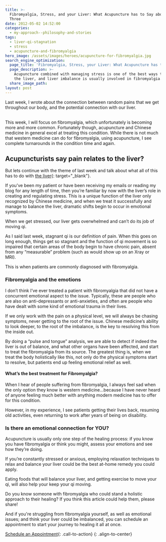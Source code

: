```yaml
---
title: >-
  Fibromyalgia, Stress, and your Liver: What Acupuncture has to Say about all
  Three
date: 2012-05-02 14:52:00
categories:
  - my-approach--philosophy-and-stories
tags:
  - liver-qi-stagnation
  - stress
  - acupuncture-and-fibromyalgia
hero_image: /assets/images/heroes/acupuncture-for-fibromyalgia.jpg
search_engine_optimization:
  page_title: 'Fibromyalgia, Stress, your Liver: What Acupuncture has to Say about all 3'
  page_description: >-
    Acupuncture combined with managing stress is one of the best ways to balance
    the liver, and liver imbalance is usually involved in fibromyalgia.
  share_image_path:
layout: post
---
```


<div id="attachment_1287">Last week, I wrote about the connection between random pains that we get throughout our body, and the potential connection with our liver.</div>

<div>&nbsp;</div>

This week, I will focus on fibromyalgia, which unfortunately is becoming more and more common. Fortunately though, acupuncture and Chinese medicine in general excel at treating this condition. While there is not much that western medicine can do for fibromyalgia, using acupuncture, I see complete turnarounds in the condition time and again.

## Acupuncturists say pain relates to the liver?

But lets continue with the theme of last week and talk about what all of this has to do with [the liver](/2012/04/25/avoid-random-pains-by-keeping-your-liver-healthy/){: target="_blank"}.

If you’ve been my patient or have been receiving my emails or reading my blog for any length of time, then you’re familiar by now with the liver’s role in creating and regulating stress. This is a unique function of the liver only recognized by Chinese medicine, and when we treat it successfully and manage to balance the liver, dramatic shifts begin to occur in emotional symptoms.

When we get stressed, our liver gets overwhelmed and can’t do its job of moving qi.

As I said last week, stagnant qi is our definition of pain. When this goes on long enough, things get so stagnant and the function of qi movement is so impaired that certain areas of the body begin to have chronic pain, absent from any “measurable” problem (such as would show up on an Xray or MRI).

This is when patients are commonly diagnosed with fibromyalgia.

### Fibromyalgia and the emotions

I don’t think I’ve ever treated a patient with fibromyalgia that did not have a concurrent emotional aspect to the issue. Typically, these are people who are also on anti-depressants or anti-anxieties, and often are people who have dealt with some kind of emotional trauma in their lives.

If we only work with the pain on a physical level, we will always be chasing symptoms, never getting to the root of the issue. Chinese medicine’s ability to look deeper, to the root of the imbalance, is the key to resolving this from the inside out.

By doing a “pulse and tongue” analysis, we are able to detect if indeed the liver is out of balance, and what other organs have been affected, and start to treat the fibromyalgia from its source. The greatest thing is, when we treat the body holistically like this, not only do the physical symptoms start to resolve, but patients end up feeling emotional relief as well.

#### What’s the best treatment for Fibromyalgia?

When I hear of people suffering from fibromyalgia, I always feel sad when the only option they know is western medicine…because I have never heard of anyone feeling much better with anything modern medicine has to offer for this condition.

However, in my experience, I see patients getting their lives back, resuming old activities, even returning to work after years of being on disability.

### Is there an emotional connection for YOU?

Acupuncture is usually only one step of the healing process: if you know you have fibromyalgia or think you might, assess your emotions and see how they’re doing.

If you’re constantly stressed or anxious, employing relaxation techniques to relax and balance your liver could be the best at-home remedy you could apply.

Eating foods that will balance your liver, and getting exercise to move your qi, will also help your keep your qi moving.

Do you know someone with fibromyalgia who could stand a holistic approach to their healing? If you think this article could help them, please share!

And if you're struggling from fibromyalgia yourself, as well as emotional issues; and think your liver could be imbalanced, you can schedule an appointment to start your journey to healing it all at once.

[Schedule an Appointment](/make-an-appointment/){: .call-to-action}
{: .align-to-center}